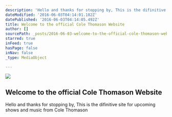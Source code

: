 ```yaml
---
description: 'Hello and thanks for stopping by, This is the difinitive site for upcoming shows and music from Cole Thomason'
dateModified: '2016-06-03T04:14:01.182Z'
datePublished: '2016-06-03T04:14:05.492Z'
title: Welcome to the official Cole Thomason Website
author: []
sourcePath: _posts/2016-06-03-welcome-to-the-official-cole-thomason-website.md
starred: true
inFeed: true
hasPage: false
inNav: false
_type: MediaObject

---
```

<article style=""><img src="https://the-grid-user-content.s3-us-west-2.amazonaws.com/a2327878-1995-4528-b8b3-7b228be8e94e.jpg" /><h1>Welcome to the official Cole Thomason Website</h1></article>

Hello and thanks for stopping by, This is the difinitive site for upcoming shows and music from Cole Thomason